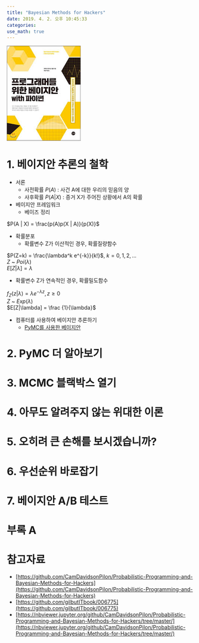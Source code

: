 ```yaml
---
title: "Bayesian Methods for Hackers"
date: 2019. 4. 2. 오후 10:45:33
categories:
use_math: true
---
```


![Think Bayes](https://raw.githubusercontent.com/missflash/missflash.github.io/master/_files/bayesian_methods_for_hackers.jpg)


# 1. 베이지안 추론의 철학
* 서론
  * 사전확률 $P(A)$ : 사건 A에 대한 우리의 믿음의 양
  * 사후확률 $P(A | X)$ : 증거 X가 주어진 상황에서 A의 확률
* 베이지안 프레임워크
  * 베이즈 정리

$P(A | X) = \frac{p(A)p(X | A)}{p(X)}$<br>

* 확률분포
  * 확률변수 Z가 이산적인 경우, 확률질량함수

$P(Z=k) = \frac{\lambda^k e^{-k}}{k!}$, $k=0,1,2,...$<br>
$Z$ ~ $Poi(\lambda)$<br>
$E[Z|\lambda] = \lambda$<br>

  * 확률변수 Z가 연속적인 경우, 확률밀도함수

$f_Z(z|\lambda) = \lambda e^{-\lambda z}, z \ge 0$<br>
$Z$ ~ $Exp(\lambda)$<br>
$E[Z|\lambda] = \frac {1}{\lambda}$<br>

* 컴퓨터를 사용하여 베이지안 추론하기
  * [PyMC를 사용한 베이지안](https://nbviewer.jupyter.org/github/CamDavidsonPilon/Probabilistic-Programming-and-Bayesian-Methods-for-Hackers/blob/master/Chapter1_Introduction/Ch1_Introduction_PyMC3.ipynb)


# 2. PyMC 더 알아보기


# 3. MCMC 블랙박스 열기


# 4. 아무도 알려주지 않는 위대한 이론


# 5. 오히려 큰 손해를 보시겠습니까?


# 6. 우선순위 바로잡기


# 7. 베이지안 A/B 테스트


# 부록 A


# 참고자료
* [https://github.com/CamDavidsonPilon/Probabilistic-Programming-and-Bayesian-Methods-for-Hackers](https://github.com/CamDavidsonPilon/Probabilistic-Programming-and-Bayesian-Methods-for-Hackers)
* [https://github.com/gilbutITbook/006775](https://github.com/gilbutITbook/006775)
* [https://nbviewer.jupyter.org/github/CamDavidsonPilon/Probabilistic-Programming-and-Bayesian-Methods-for-Hackers/tree/master/](https://nbviewer.jupyter.org/github/CamDavidsonPilon/Probabilistic-Programming-and-Bayesian-Methods-for-Hackers/tree/master/)
